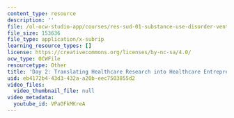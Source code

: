 ```yaml
---
content_type: resource
description: ''
file: /ol-ocw-studio-app/courses/res-sud-01-substance-use-disorder-ventures-program-spring-2025/VPaOFkMKreA_captions.webvtt
file_size: 153636
file_type: application/x-subrip
learning_resource_types: []
license: https://creativecommons.org/licenses/by-nc-sa/4.0/
ocw_type: OCWFile
resourcetype: Other
title: 'Day 2: Translating Healthcare Research into Healthcare Entrepreneurship captions'
uid: eb4172b4-43d3-432a-a20b-eec7503855d2
video_files:
  video_thumbnail_file: null
video_metadata:
  youtube_id: VPaOFkMKreA
---
```

